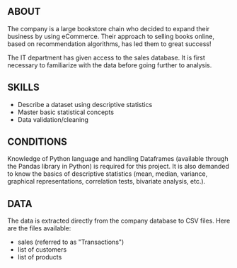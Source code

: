 ## ABOUT
The company is a large bookstore chain who decided to expand their business by using eCommerce. Their approach to selling books online, based on recommendation algorithms, has led them to great success!

The IT department has given access to the sales database. It is first necessary to familiarize with the data before going further to analysis.

## SKILLS 
* Describe a dataset using descriptive statistics
* Master basic statistical concepts
* Data validation/cleaning

## CONDITIONS
Knowledge of Python language and handling Dataframes (available through the Pandas library in Python) is required for this project. 
It is also demanded to know the basics of descriptive statistics (mean, median, variance, graphical representations, correlation tests, bivariate analysis, etc.).

## DATA
The data is extracted directly from the company database to CSV files. Here are the files available:

- sales (referred to as "Transactions")
- list of customers
- list of products
